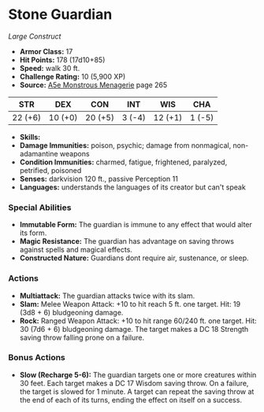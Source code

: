 # Stone Guardian

*Large* *Construct*

- **Armor Class:** 17
- **Hit Points:** 178 (17d10+85)
- **Speed:** walk 30 ft.
- **Challenge Rating:** 10 (5,900 XP)
- **Source:** [A5e Monstrous Menagerie](https://enpublishingrpg.com/products/level-up-monstrous-menagerie-a5e) page 265

| STR | DEX | CON | INT | WIS | CHA |
| --- | --- | --- | --- | --- | --- |
| 22 (+6) | 10 (+0) | 20 (+5) | 3 (-4) | 12 (+1) | 1 (-5) |

- **Skills:** 
- **Damage Immunities:** poison, psychic; damage from nonmagical, non-adamantine weapons
- **Condition Immunities:** charmed, fatigue, frightened, paralyzed, petrified, poisoned
- **Senses:** darkvision 120 ft., passive Perception 11
- **Languages:** understands the languages of its creator but can't speak

### Special Abilities

- **Immutable Form:** The guardian is immune to any effect that would alter its form.
- **Magic Resistance:** The guardian has advantage on saving throws against spells and magical effects.
- **Constructed Nature:** Guardians dont require air, sustenance, or sleep.

### Actions

- **Multiattack:** The guardian attacks twice with its slam.
- **Slam:** Melee Weapon Attack: +10 to hit  reach 5 ft.  one target. Hit: 19 (3d8 + 6) bludgeoning damage.
- **Rock:** Ranged Weapon Attack: +10 to hit  range 60/240 ft.  one target. Hit: 30 (7d6 + 6) bludgeoning damage. The target makes a DC 18 Strength saving throw  falling prone on a failure.

### Bonus Actions

- **Slow (Recharge 5-6):** The guardian targets one or more creatures within 30 feet. Each target makes a DC 17 Wisdom saving throw. On a failure, the target is slowed for 1 minute. A target can repeat the saving throw at the end of each of its turns, ending the effect on itself on a success.


